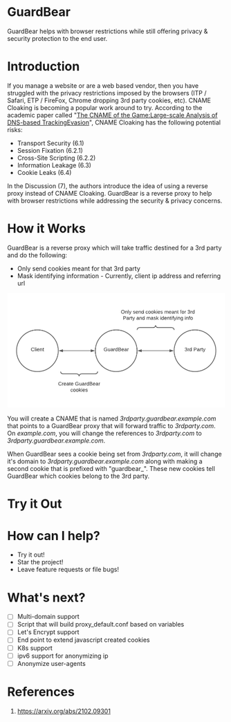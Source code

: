 # GuardBear

GuardBear helps with browser restrictions while still offering privacy & security protection to the end user.

# Introduction

If you manage a website or are a web based vendor, then you have struggled with the privacy restrictions imposed by the browsers (ITP / Safari, ETP / FireFox, Chrome dropping 3rd party cookies, etc). CNAME Cloaking is becoming a popular work around to try. According to the academic paper called "[The CNAME of the Game:Large-scale Analysis of DNS-based TrackingEvasion](https://arxiv.org/abs/2102.09301)", CNAME Cloaking has the following potential risks:

* Transport Security (6.1)
* Session Fixation (6.2.1)
* Cross-Site Scripting (6.2.2)
* Information Leakage (6.3)
* Cookie Leaks (6.4)

In the Discussion (7), the authors introduce the idea of using a reverse proxy instead of CNAME Cloaking. GuardBear is a reverse proxy to help with browser restrictions while addressing the security & privacy concerns.

# How it Works

GuardBear is a reverse proxy which will take traffic destined for a 3rd party and do the following:

* Only send cookies meant for that 3rd party
* Mask identifying information - Currently, client ip address and referring url

![GuardBear Traffic Flow](https://github.com/silevitch/GuardBear/blob/main/GuardBear.png)

You will create a CNAME that is named *3rdparty.guardbear.example.com* that points to a GuardBear proxy that will forward traffic to *3rdparty.com*. On *example.com*, you will change the references to *3rdparty.com* to *3rdparty.guardbear.example.com*.

When GuardBear sees a cookie being set from *3rdparty.com*, it will change it's domain to *3rdparty.guardbear.example.com* along with making a second cookie that is prefixed with "guardbear_". These new cookies tell GuardBear which cookies belong to the 3rd party. 

# Try it Out

# How can I help?

* Try it out!
* Star the project!
* Leave feature requests or file bugs!

# What's next?

- [ ] Multi-domain support
- [ ] Script that will build proxy_default.conf based on variables
- [ ] Let's Encrypt support
- [ ] End point to extend javascript created cookies
- [ ] K8s support
- [ ] ipv6 support for anonymizing ip
- [ ] Anonymize user-agents

# References

1. https://arxiv.org/abs/2102.09301
